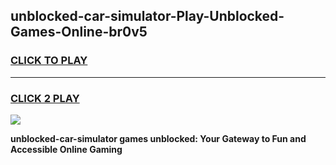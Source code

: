 
## unblocked-car-simulator-Play-Unblocked-Games-Online-br0v5
<h3>
<a href="https://premium76.site?title=unblocked-car-simulator&ref=25A">CLICK TO PLAY</a></h3>
<hr>

<h3>
<a href="https://premium76.site?title=unblocked-car-simulator&ref=25A">CLICK 2 PLAY</a>
  
</h3>

<a href="https://premium76.site?title=unblocked-car-simulator&ref=25A"><img src="https://clearcache.store/games.png"></a>


**unblocked-car-simulator games unblocked: Your Gateway to Fun and Accessible Online Gaming**
